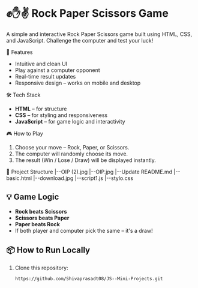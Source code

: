 # ✊✋✌️ Rock Paper Scissors Game

A simple and interactive Rock Paper Scissors game built using HTML, CSS, and JavaScript. Challenge the computer and test your luck!

🚀 Features

- Intuitive and clean UI
- Play against a computer opponent
- Real-time result updates
- Responsive design – works on mobile and desktop

🛠️ Tech Stack

- **HTML** – for structure
- **CSS** – for styling and responsiveness
- **JavaScript** – for game logic and interactivity

🎮 How to Play

1. Choose your move – Rock, Paper, or Scissors.
2. The computer will randomly choose its move.
3. The result (Win / Lose / Draw) will be displayed instantly.

   
📁 Project Structure
   |--OIP (2).jpg
   |--OIP.jpg
   |--Update README.md
   |--basic.html
   |--download.jpg
   |--script1.js
   |--stylo.css
   

## 💡 Game Logic

- **Rock beats Scissors**
- **Scissors beats Paper**
- **Paper beats Rock**
- If both player and computer pick the same – it's a draw!


## 📦 How to Run Locally

1. Clone this repository:
   ```bash
   https://github.com/Shivaprasadt08/JS--Mini-Projects.git
